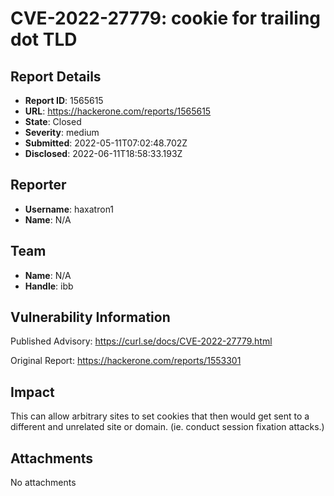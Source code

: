 # CVE-2022-27779: cookie for trailing dot TLD

## Report Details
- **Report ID**: 1565615
- **URL**: https://hackerone.com/reports/1565615
- **State**: Closed
- **Severity**: medium
- **Submitted**: 2022-05-11T07:02:48.702Z
- **Disclosed**: 2022-06-11T18:58:33.193Z

## Reporter
- **Username**: haxatron1
- **Name**: N/A

## Team
- **Name**: N/A
- **Handle**: ibb

## Vulnerability Information
Published Advisory: https://curl.se/docs/CVE-2022-27779.html

Original Report: https://hackerone.com/reports/1553301

## Impact

This can allow arbitrary sites to set cookies that then would get sent to a different and unrelated site or domain. (ie. conduct session fixation attacks.)

## Attachments
No attachments
